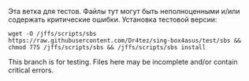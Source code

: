 Эта ветка для тестов. Файлы тут могут быть неполноценными и/или содержать критические ошибки.
Установка тестовой версии:

```
wget -O /jffs/scripts/sbs https://raw.githubusercontent.com/Dr4tez/sing-box4asus/test/sbs && chmod 775 /jffs/scripts/sbs && /jffs/scripts/sbs install
```

This branch is for testing. Files here may be incomplete and/or contain critical errors.
